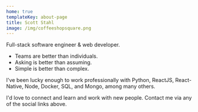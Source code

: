 ```yaml
---
home: true
templateKey: about-page
title: Scott Stahl
image: /img/coffeeshopsquare.png
---
```


Full-stack software engineer & web developer.

- Teams are better than individuals.
- Asking is better than assuming.
- Simple is better than complex.

I've been lucky enough to work professionally with Python, ReactJS, React-Native, Node, Docker, SQL, and Mongo, among many others.

I'd love to connect and learn and work with new people. Contact me via any of the social links above.
